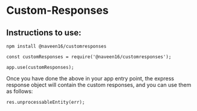 # Custom-Responses

## Instructions to use:

```npm install @naveen16/customresponses```

```
const customResponses = require('@naveen16/customresponses');

app.use(customResponses);
```

Once you have done the above in your app entry point, the express response object will contain the custom responses, and you can use them as follows:

```res.unprocessableEntity(err);```

